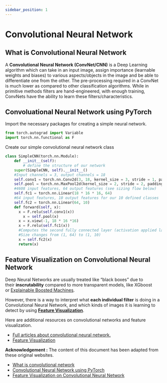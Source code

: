 ```yaml
---
sidebar_position: 1
---
```

# Convolutional Neural Network

## What is Convolutional Neural Network

A **Convolutional Neural Network (ConvNet/CNN)** is a Deep Learning algorithm which can take in an input image, assign importance (learnable weights and biases) to various aspects/objects in the image and be able to differentiate one from the other. The pre-processing required in a ConvNet is much lower as compared to other classification algorithms. While in primitive methods filters are hand-engineered, with enough training, ConvNets have the ability to learn these filters/characteristics.

## Convoluational Neural Network using PyTorch

Import the necessary packages for creating a simple neural network.

```python
from torch.autograd import Variable
import torch.nn.functional as F
```

Create our simple convolutional neural network class

```python
class SimpleCNN(torch.nn.Module):
	def __init__(self):
		# define the structure of our network
    super(SimpleCNN, self).__init__()
    #Input channels = 3, output channels = 18
    self.conv1 = torch.nn.Conv2d(3, 18, kernel_size = 3, stride = 1, padding = 1)
    self.pool = torch.nn.MaxPool2d(kernel_size = 2, stride = 2, padding = 0)
    #4608 input features, 64 output features (see sizing flow below)
    self.fc1 = torch.nn.Linear(18 * 16 * 16, 64)
    #64 input features, 10 output features for our 10 defined classes
    self.fc2 = torch.nn.Linear(64, 10)
	def forward(self, x):
	  x = F.relu(self.conv1(x))
		x = self.pool(x)
	  x = x.view(-1, 18 * 16 *16)
	  x = F.relu(self.fc1(x))
	  #Computes the second fully connected layer (activation applied later)
	  #Size changes from (1, 64) to (1, 10)
	  x = self.fc2(x)
	  return(x)
```

## Feature Visualization on Convolutional Neural Network

Deep Neural Networks are usually treated like “black boxes” due to their **inscrutability** compared to more transparent models, like XGboost or [Explainable Boosted Machines](https://github.com/interpretml/interpret).

However, there is a way to interpret what **each individual filter** is doing in a Convolutional Neural Network, and which kinds of images it is learning to detect by using **[Feature Visualization](https://distill.pub/2017/feature-visualization/)**.

Here are additional resources on convolutional networks and feature visualization.

- [Full articles about convolutional neural network.](https://towardsdatascience.com/a-comprehensive-guide-to-convolutional-neural-networks-the-eli5-way-3bd2b1164a53)
- [Feature Visualization](https://towardsdatascience.com/feature-visualization-on-convolutional-neural-networks-keras-5561a116d1af)

**Acknowledgement :** The content of this document has been adapted from these original websites.

- [What is convolutional network](https://towardsdatascience.com/a-comprehensive-guide-to-convolutional-neural-networks-the-eli5-way-3bd2b1164a53)
- [Convolutional Neural Network using PyTorch](https://www.tutorialspoint.com/pytorch/pytorch_convolutional_neural_network.htm)
- [Feature Visualization on Convolutional Neural Network](https://towardsdatascience.com/feature-visualization-on-convolutional-neural-networks-keras-5561a116d1af)